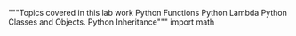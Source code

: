 """Topics covered in this lab work
Python Functions
Python Lambda
Python Classes and Objects.
Python Inheritance"""
import math

